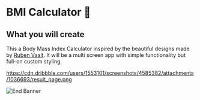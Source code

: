 # BMI Calculator 💪

## What you will create

This a Body Mass Index Calculator inspired by the beautiful designs made by [Ruben Vaalt](https://dribbble.com/shots/4585382-Simple-BMI-Calculator). It will be a multi screen app with simple functionality but full-on custom styling. 

https://cdn.dribbble.com/users/1553101/screenshots/4585382/attachments/1036693/result_page.png

![End Banner](https://github.com/londonappbrewery/Images/blob/master/readme-end-banner.png)
